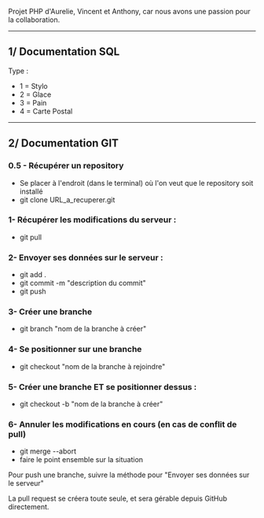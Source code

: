 Projet PHP d'Aurelie, Vincent et Anthony, car nous avons une passion pour la collaboration.

***
## 1/ Documentation SQL
Type : 
+ 1 = Stylo
+ 2 = Glace
+ 3 = Pain
+ 4 = Carte Postal
***

## 2/ Documentation GIT

### 0.5 - Récupérer un repository
+ Se placer à l'endroit (dans le terminal) où l'on veut que le repository soit installé
+ git clone URL_a_recuperer.git


### 1- Récupérer les modifications du serveur : 
+ git pull

### 2- Envoyer ses données sur le serveur :

+ git add .
+ git commit -m "description du commit"
+ git push

### 3- Créer une branche

+ git branch "nom de la branche à créer"

### 4- Se positionner sur une branche 

+ git checkout "nom de la branche à rejoindre"

### 5- Créer une branche ET se positionner dessus :

+ git checkout -b "nom de la branche à créer"

### 6- Annuler les modifications en cours (en cas de conflit de pull)

+ git merge --abort
+ faire le point ensemble sur la situation

<p>Pour push une branche, suivre la méthode pour "Envoyer ses données sur le serveur"</p>
<p>La pull request se créera toute seule, et sera gérable depuis GitHub directement.</p>
